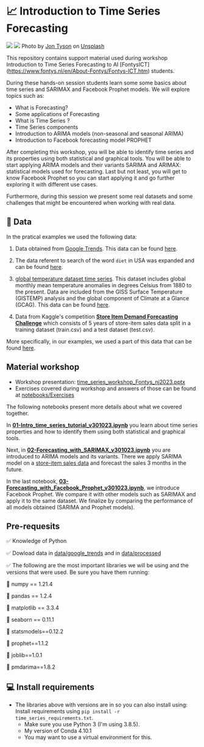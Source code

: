 # :chart_with_upwards_trend: Introduction to Time Series Forecasting

![](https://github.com/dpbac/time-series/tree/master/images/jon-tyson-FlHdnPO6dlw-unsplash.jpg)
![](../../images/jon-tyson-FlHdnPO6dlw-unsplash.jpg)
Photo by <a href="https://unsplash.com/@jontyson?utm_content=creditCopyText&utm_medium=referral&utm_source=unsplash">Jon Tyson</a> on <a href="https://unsplash.com/photos/brown-and-white-clocks-FlHdnPO6dlw?utm_content=creditCopyText&utm_medium=referral&utm_source=unsplash">Unsplash</a>

This repository contains support material used during workshop Introduction to Time Series Forecasting to AI [FontysICT] (https://www.fontys.nl/en/About-Fontys/Fontys-ICT.htm) students.

During these hands-on session students learn some some basics about time series and SARIMAX and Facebook Prophet models. We will explore topics such as:

* What is Forecasting?
* Some applications of Forecasting
* What is Time Series ?
* Time Series components
* Introduction to ARIMA models (non-seasonal and seasonal ARIMA)
* Introduction to Facebook forecasting model PROPHET

After completing this workshop, you will be able to identify time series and its properties using both statistical and graphical tools. You will be able to start applying ARIMA models and their variants SARIMA and ARIMAX: statistical models used for forecasting. Last but not least, you will get to know Facebook Prophet so you can start applying it and go further exploring it with different use cases.
  
Furthermore, during this session we present some real datasets and some challenges that might be encountered when working with real data.

## :file_folder: Data

In the pratical examples we used the following data:

1. Data obtained from [Google Trends](https://trends.google.com/trends/). This data can be found [here](https://github.com/dpbac/workshop-time-series/tree/master/data/google_trends).

2. The data referent to search of the word `diet` in USA was expanded and can be found [here](https://github.com/dpbac/workshop-time-series/tree/master/data/processed/diet_USA_2016_2023.csv).

3. [global temperature dataset time series](https://datahub.io/core/global-temp#data). This dataset includes global monthly mean temperature anomalies in degrees Celsius from 1880 to the present. Data are included from the GISS Surface Temperature (GISTEMP) analysis and the global component of Climate at a Glance (GCAG). This data can be found [here](https://github.com/dpbac/workshop-time-series/tree/master/data/monthly_csv.csv).

4. Data from Kaggle's competition [**Store Item Demand Forecasting Challenge**](https://www.kaggle.com/c/demand-forecasting-kernels-only) which consists of 5 years of store-item sales data split in a training dataset (train.csv) and a test dataset (test.csv). 

More specifically, in our examples, we used a part of this data that can be found [here](https://github.com/dpbac/workshop-time-series/tree/master/data/processed).

## Material workshop

* Workshop presentation: [time_series_workshop_Fontys_nj2023.pptx](https://github.com/dpbac/workshop-time-series/tree/master/docs/time_series_workshop_Fontys_nj2023.pptx)
* Exercises covered during workshop and answers of those can be found at [notebooks/Exercises](https://github.com/dpbac/workshop-time-series/tree/master/notebooks/Exercises)

The following notebooks present more details about what we covered together.

In **[01-Intro_time_series_tutorial_v301023.ipynb](https://github.com/dpbac/workshop-time-series/blob/master/notebooks/01-Intro_time_series_tutorial_v301023.ipynb)** you learn about time series properties and how to identify them using both statistical and graphical tools.

Next, in **[02-Forecasting_with_SARIMAX_v301023.ipynb](https://github.com/dpbac/workshop-time-series/blob/master/notebooks/02-Forecasting_with_SARIMAX_v301023.ipynb)** you are introduced to ARIMA models and its variants. There we apply SARIMA model on a [store-item sales data](https://www.kaggle.com/c/demand-forecasting-kernels-only) and forecast the sales 3 months in the future.

In the last notebook, **[03-Forecasting_with_Facebook_Prophet_v301023.ipynb](https://github.com/dpbac/workshop-time-series/blob/master/notebooks/03-Forecasting_with_Facebook_Prophet_v301023.ipynb)**, we introduce Facebook Prophet. We compare it with other models such as SARIMAX and apply it to the same dataset. We finalize by comparing the performance of all models obtained (SARIMA and Prophet models).

 
## Pre-requesits

:white_check_mark: Knowledge of Python

:white_check_mark: Dowload data in [data/google_trends](https://github.com/dpbac/workshop-time-series/tree/master/data/google_trends) and in [data/processed](https://github.com/dpbac/workshop-time-series/tree/master/data/processed)

:white_check_mark: The following are the most important libraries we will be using and the versions that were used. Be sure you have them running:

:wrench: numpy == 1.21.4

:wrench: pandas == 1.2.4

:wrench: matplotlib == 3.3.4

:wrench: seaborn == 0.11.1

:wrench: statsmodels==0.12.2

:wrench: prophet==1.1.2

:wrench: joblib==1.0.1

:wrench: pmdarima==1.8.2

## :computer: Install requirements
* The libraries above with versions are in so you can also install using: Install requirements using `pip install -r time_series_requirements.txt`.
  * Make sure you use Python 3 (I'm using 3.8.5).
  * My version of Conda 4.10.1
  * You may want to use a virtual environment for this.
